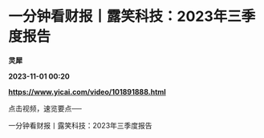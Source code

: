 # 一分钟看财报丨露笑科技：2023年三季度报告
**灵犀**

**2023-11-01 00:20**

**https://www.yicai.com/video/101891888.html**

点击视频，速览要点──

一分钟看财报丨露笑科技：2023年三季度报告